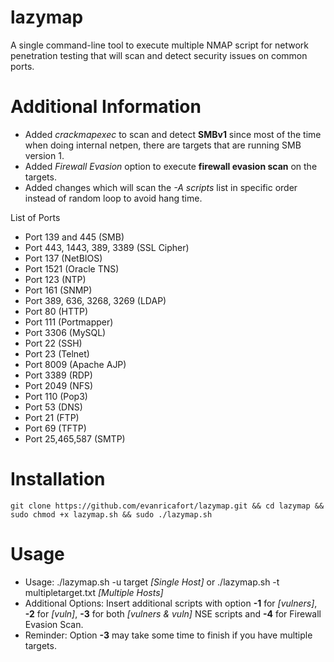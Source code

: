 # lazymap

A single command-line tool to execute multiple NMAP script for network penetration testing that will scan and detect security issues on common ports.

# Additional Information

* Added _crackmapexec_ to scan and detect **SMBv1** since most of the time when doing internal netpen, there are targets that are running SMB version 1.
* Added _Firewall Evasion_ option to execute **firewall evasion scan** on the targets.
* Added changes which will scan the _-A scripts_ list in specific order instead of random loop to avoid hang time.

List of Ports
- Port 139 and 445 (SMB)
- Port 443, 1443, 389, 3389 (SSL Cipher)
- Port 137 (NetBIOS)
- Port 1521 (Oracle TNS)
- Port 123 (NTP)
- Port 161 (SNMP)
- Port 389, 636, 3268, 3269 (LDAP)
- Port 80 (HTTP)
- Port 111 (Portmapper)
- Port 3306 (MySQL)
- Port 22 (SSH)
- Port 23 (Telnet)
- Port 8009 (Apache AJP)
- Port 3389 (RDP)
- Port 2049 (NFS)
- Port 110 (Pop3)
- Port 53 (DNS)
- Port 21 (FTP)
- Port 69 (TFTP)
- Port 25,465,587 (SMTP)
  
# Installation

```
git clone https://github.com/evanricafort/lazymap.git && cd lazymap && sudo chmod +x lazymap.sh && sudo ./lazymap.sh
```

# Usage

- Usage: ./lazymap.sh -u target _[Single Host]_ or ./lazymap.sh -t multipletarget.txt _[Multiple Hosts]_
- Additional Options: Insert additional scripts with option **-1** for _[vulners]_, **-2** for _[vuln]_, **-3** for both _[vulners & vuln]_ NSE scripts and **-4** for Firewall Evasion Scan.
- Reminder: Option **-3** may take some time to finish if you have multiple targets.
